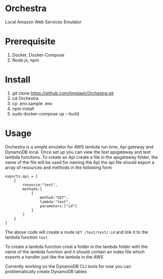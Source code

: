 # Orchestra
Local Amazon Web Services Emulator

# Prerequisite

1. Docker, Docker-Compose
2. Node.js, npm

# Install 

1. git clone https://github.com/limplash/Orchestra.git
2. cd Orchestra
3. cp .env.sample .env
4. npm install
5. sudo docker-compose up --build

# Usage

Orchestra is a simple emulator for AWS lambda run time, Api gateway and DynamoDB local. Once set up you can view the test apigateway and test lambda functions.
To create an Api create a file in the apigateway folder, the name of the file will be used for naming the Api the api file should export a array of resources and methods in the following form 
```
exports.api = [
	{
		resource:"test",
		methods:[
			{
				method:"GET",
				lambda:"test",
				parameters:["id"]
			}
		]
	}
]
```
The above code will create a route `GET /test/test/:id` and link it to the lambda function `test` 

To create a lambda function creat a folder in the lambda folder with the name of the lambda function and it should contain an index file which exports a handler just like the lambda in the AWS 

Currently working on the DynamoDB CLI tools for now you can problematically create DynamoDB tables 
